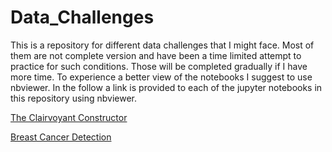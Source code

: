 # Data_Challenges
This is a repository for different data challenges that I might face. Most of them are not complete version and have been a time limited attempt to practice for such conditions. Those will be completed gradually if I have more time. To experience a better view of the notebooks I suggest to use nbviewer. In the follow a link is provided to each of the jupyter notebooks in this repository using nbviewer.

[The Clairvoyant Constructor](https://nbviewer.jupyter.org/github/Babakjfard/Data_Challenges/blob/master/Fard_Babak_DC5_PriceForecasting.ipynb)

[Breast Cancer Detection](https://nbviewer.jupyter.org/github/Babakjfard/Data_Challenges/blob/master/Fard_Babak_DC6_Breast_Cancer.ipynb)
